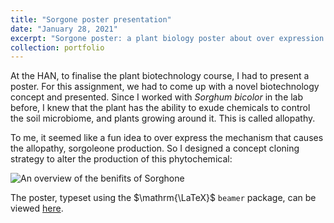 ```yaml
---
title: "Sorgone poster presentation"
date: "January 28, 2021"
excerpt: "Sorgone poster: a plant biology poster about over expression of sorgoleone in planta."
collection: portfolio
---
```


At the HAN, to finalise the plant biotechnology course, I had to present a poster. For this assignment, we had to come up with a novel biotechnology concept and presented. Since I worked with *Sorghum bicolor* in the lab before, I knew that the plant has the ability to exude chemicals to control the soil microbiome, and plants growing around it. This is called allopathy. 

To me, it seemed like a fun idea to over express the mechanism that causes the allopathy, sorgoleone production. So I designed a concept cloning strategy to alter the production of this phytochemical:

<img src="images/sorghone_summary" alt="An overview of the benifits of Sorghone">

The poster, typeset using the $\mathrm{\LaTeX}$ `beamer` package, can be viewed [here](https://git.wur.nl/sibbe.bakker/portfolio/-/raw/main/presentations/poster/bachelor/main.pdf?ref_type=heads&inline=false).
